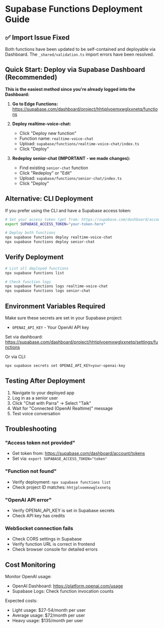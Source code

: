 # Supabase Functions Deployment Guide

## ✅ Import Issue Fixed

Both functions have been updated to be self-contained and deployable via Dashboard. The `_shared/validation.ts` import errors have been resolved.

## Quick Start: Deploy via Supabase Dashboard (Recommended)

**This is the easiest method since you're already logged into the Dashboard:**

1. **Go to Edge Functions:**
   https://supabase.com/dashboard/project/hhtjplvoemxwglxxnetq/functions

2. **Deploy realtime-voice-chat:**
   - Click "Deploy new function"
   - Function name: `realtime-voice-chat`
   - Upload: `supabase/functions/realtime-voice-chat/index.ts`
   - Click "Deploy"

3. **Redeploy senior-chat (IMPORTANT - we made changes):**
   - Find existing `senior-chat` function
   - Click "Redeploy" or "Edit"
   - Upload: `supabase/functions/senior-chat/index.ts`
   - Click "Deploy"

## Alternative: CLI Deployment

If you prefer using the CLI and have a Supabase access token:

```bash
# Set your access token (get from: https://supabase.com/dashboard/account/tokens)
export SUPABASE_ACCESS_TOKEN="your-token-here"

# Deploy both functions
npx supabase functions deploy realtime-voice-chat
npx supabase functions deploy senior-chat
```

## Verify Deployment

```bash
# List all deployed functions
npx supabase functions list

# Check function logs
npx supabase functions logs realtime-voice-chat
npx supabase functions logs senior-chat
```

## Environment Variables Required

Make sure these secrets are set in your Supabase project:
- `OPENAI_API_KEY` - Your OpenAI API key

Set via dashboard:
https://supabase.com/dashboard/project/hhtjplvoemxwglxxnetq/settings/functions

Or via CLI:
```bash
npx supabase secrets set OPENAI_API_KEY=your-openai-key
```

## Testing After Deployment

1. Navigate to your deployed app
2. Log in as a senior user
3. Click "Chat with Parra" → Select "Talk"
4. Wait for "Connected (OpenAI Realtime)" message
5. Test voice conversation

## Troubleshooting

### "Access token not provided"
- Get token from: https://supabase.com/dashboard/account/tokens
- Set via: `export SUPABASE_ACCESS_TOKEN="token"`

### "Function not found"
- Verify deployment: `npx supabase functions list`
- Check project ID matches: `hhtjplvoemxwglxxnetq`

### "OpenAI API error"
- Verify OPENAI_API_KEY is set in Supabase secrets
- Check API key has credits

### WebSocket connection fails
- Check CORS settings in Supabase
- Verify function URL is correct in frontend
- Check browser console for detailed errors

## Cost Monitoring

Monitor OpenAI usage:
- OpenAI Dashboard: https://platform.openai.com/usage
- Supabase Logs: Check function invocation counts

Expected costs:
- Light usage: $27-54/month per user
- Average usage: $72/month per user
- Heavy usage: $135/month per user
